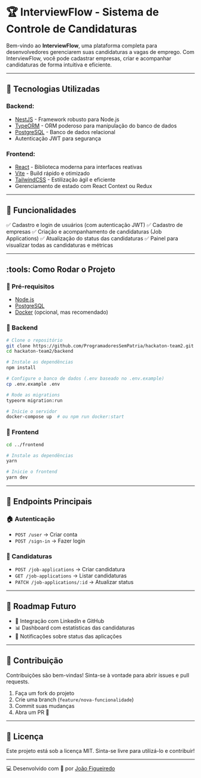 # :trophy: InterviewFlow - Sistema de Controle de Candidaturas

Bem-vindo ao **InterviewFlow**, uma plataforma completa para desenvolvedores gerenciarem suas candidaturas a vagas de emprego. Com InterviewFlow, você pode cadastrar empresas, criar e acompanhar candidaturas de forma intuitiva e eficiente.

---

## :rocket: Tecnologias Utilizadas

### Backend:

- [NestJS](https://nestjs.com/) - Framework robusto para Node.js
- [TypeORM](https://typeorm.io/) - ORM poderoso para manipulação do banco de dados
- [PostgreSQL](https://www.postgresql.org/) - Banco de dados relacional
- Autenticação JWT para segurança

### Frontend:

- [React](https://react.dev/) - Biblioteca moderna para interfaces reativas
- [Vite](https://vitejs.dev/) - Build rápido e otimizado
- [TailwindCSS](https://tailwindcss.com/) - Estilização ágil e eficiente
- Gerenciamento de estado com React Context ou Redux

---

## :pushpin: Funcionalidades

:white_check_mark: Cadastro e login de usuários (com autenticação JWT)
:white_check_mark: Cadastro de empresas
:white_check_mark: Criação e acompanhamento de candidaturas (Job Applications)
:white_check_mark: Atualização do status das candidaturas
:white_check_mark: Painel para visualizar todas as candidaturas e métricas

---

## :tools: Como Rodar o Projeto

### :wrench: Pré-requisitos

- [Node.js](https://nodejs.org/)
- [PostgreSQL](https://www.postgresql.org/)
- [Docker](https://www.docker.com/) (opcional, mas recomendado)

### :small_blue_diamond: Backend

```bash
# Clone o repositório
git clone https://github.com/ProgramadoresSemPatria/hackaton-team2.git
cd hackaton-team2/backend

# Instale as dependências
npm install

# Configure o banco de dados (.env baseado no .env.example)
cp .env.example .env

# Rode as migrations
typeorm migration:run

# Inicie o servidor
docker-compose up  # ou npm run docker:start
```

### :small_blue_diamond: Frontend

```bash
cd ../frontend

# Instale as dependências
yarn

# Inicie o frontend
yarn dev
```

---

## :link: Endpoints Principais

### :house: Autenticação

- `POST /user` → Criar conta
- `POST /sign-in` → Fazer login

### :page_facing_up: Candidaturas

- `POST /job-applications` → Criar candidatura
- `GET /job-applications` → Listar candidaturas
- `PATCH /job-applications/:id` → Atualizar status

---

## :dart: Roadmap Futuro

- :pushpin: Integração com LinkedIn e GitHub
- :bar_chart: Dashboard com estatísticas das candidaturas
- :bell: Notificações sobre status das aplicações

---

## :handshake: Contribuição

Contribuições são bem-vindas! Sinta-se à vontade para abrir issues e pull requests.

1. Faça um fork do projeto
2. Crie uma branch (`feature/nova-funcionalidade`)
3. Commit suas mudanças
4. Abra um PR :rocket:

---

## :scroll: Licença

Este projeto está sob a licença MIT. Sinta-se livre para utilizá-lo e contribuir!

---

:computer: Desenvolvido com :blue_heart: por [João Figueiredo](https://github.com/joaogbrieldev/interflow)
